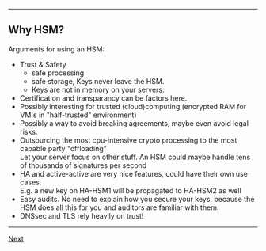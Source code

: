 ------------------------
## Why HSM?
Arguments for using an HSM:

-   Trust & Safety
    -   safe processing
    -   safe storage, Keys never leave the HSM.
    -   Keys are not in memory on your servers.
-   Certification and transparancy can be factors here.
-   Possibly interesting for trusted (cloud)computing (encrypted RAM for VM's in "half-trusted" environment)
-   Possibly a way to avoid breaking agreements, maybe even avoid legal risks.
-   Outsourcing the most cpu-intensive crypto processing to the most
    capable party "offloading"\
    Let your server focus on other stuff. An HSM could maybe handle tens
    of thousands of signatures per second
-   HA and active-active are very nice features, could have their own
    use cases.\
    E.g. a new key on HA-HSM1 will be propagated to HA-HSM2 as well  
-   Easy audits. No need to explain how you secure your keys, because
    the HSM does all this for you and auditors are familiar with them.
-   DNSsec and TLS rely heavily on trust!

---------------------
[Next](https://github.com/niek-sidn/hsm_workshop/blob/main/Slide10.md)
